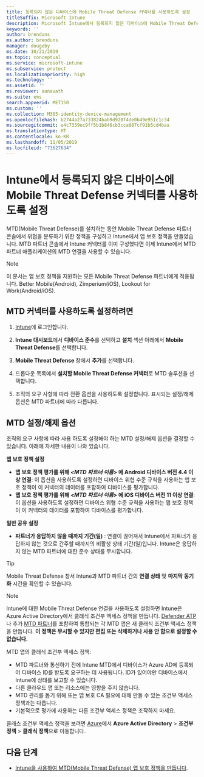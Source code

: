 ```yaml
---
title: 등록되지 않은 디바이스에 Mobile Threat Defense 커넥터를 사용하도록 설정
titleSuffix: Microsoft Intune
description: Microsoft Intune에서 등록되지 않은 디바이스에 Mobile Threat Defense 커넥터를 사용하도록 설정
keywords: ''
author: brenduns
ms.author: brenduns
manager: dougeby
ms.date: 10/21/2019
ms.topic: conceptual
ms.service: microsoft-intune
ms.subservice: protect
ms.localizationpriority: high
ms.technology: ''
ms.assetid: ''
ms.reviewer: aanavath
ms.suite: ems
search.appverid: MET150
ms.custom: ''
ms.collection: M365-identity-device-management
ms.openlocfilehash: b2744a27a733824bab9d920f4de0b49e951c1c34
ms.sourcegitcommit: a4c7339ec9ff5b1b846cb3cca887cf91b5cd4baa
ms.translationtype: HT
ms.contentlocale: ko-KR
ms.lasthandoff: 11/05/2019
ms.locfileid: "73627634"
---
```

# <a name="enable-the-mobile-threat-defense-connector-in-intune-for-unenrolled-devices"></a>Intune에서 등록되지 않은 디바이스에 Mobile Threat Defense 커넥터를 사용하도록 설정

MTD(Mobile Threat Defense)를 설치하는 동안 Mobile Threat Defense 파트너 콘솔에서 위협을 분류하기 위한 정책을 구성하고 Intune에서 앱 보호 정책을 만들었습니다. MTD 파트너 콘솔에서 Intune 커넥터를 이미 구성했다면 이제 Intune에서 MTD 파트너 애플리케이션의 MTD 연결을 사용할 수 있습니다.

> [!NOTE] 
> 이 문서는 앱 보호 정책을 지원하는 모든 Mobile Threat Defense 파트너에게 적용됩니다. Better Mobile(Android), Zimperium(iOS), Lookout for Work(Android/iOS).

## <a name="to-enable-the-mtd-connector"></a>MTD 커넥터를 사용하도록 설정하려면

1. [Intune](https://go.microsoft.com/fwlink/?linkid=2090973)에 로그인합니다.

2. **Intune 대시보드**에서 **디바이스 준수**를 선택하고 **설치** 섹션 아래에서 **Mobile Threat Defense**를 선택합니다.

3. **Mobile Threat Defense** 창에서 **추가**를 선택합니다.

4. 드롭다운 목록에서 **설치할 Mobile Threat Defense 커넥터**로 MTD 솔루션을 선택합니다.

    <!-- ![MTD setup in Intune](PLACEHOLDER, need a new screenshot of this page) -->

5. 조직의 요구 사항에 따라 전환 옵션을 사용하도록 설정합니다. 표시되는 설정/해제 옵션은 MTD 파트너에 따라 다릅니다.

## <a name="mtd-toggle-options"></a>MTD 설정/해제 옵션

조직의 요구 사항에 따라 사용 하도록 설정해야 하는 MTD 설정/해제 옵션을 결정할 수 있습니다. 아래에 자세한 내용이 나와 있습니다.

**앱 보호 정책 설정**
- **앱 보호 정책 평가를 위해 *\<MTD 파트너 이름>* 에 Android 디바이스 버전 4.4 이상 연결**: 이 옵션을 사용하도록 설정하면 디바이스 위협 수준 규칙을 사용하는 앱 보호 정책이 이 커넥터의 데이터를 포함하여 디바이스를 평가합니다.
- **앱 보호 정책 평가를 위해 *\<MTD 파트너 이름>* 에 iOS 디바이스 버전 11 이상 연결**: 이 옵션을 사용하도록 설정하면 디바이스 위협 수준 규칙을 사용하는 앱 보호 정책이 이 커넥터의 데이터를 포함하여 디바이스를 평가합니다.

**일반 공유 설정**
- **파트너가 응답하지 않을 때까지 기간(일)** : 연결이 끊어져서 Intune에서 파트너가 응답하지 않는 것으로 간주할 때까지의 비활성 상태 기간(일)입니다. Intune은 응답하지 않는 MTD 파트너에 대한 준수 상태를 무시합니다.

> [!TIP]
> Mobile Threat Defense 창서 Intune과 MTD 파트너 간의 **연결 상태** 및 **마지막 동기화** 시간을 확인할 수 있습니다.

> [!NOTE] 
> Intune에 대한 Mobile Threat Defense 연결을 사용하도록 설정하면 Intune은 Azure Active Directory에서 클래식 조건부 액세스 정책을 만듭니다. [Defender ATP](advanced-threat-protection.md)나 추가 [MTD 파트너](mobile-threat-defense.md#mobile-threat-defense-partners)를 포함하여 통합되는 각 MTD 앱은 새 클래식 조건부 액세스 정책을 만듭니다. **이 정책은 무시할 수 있지만 편집 또는 삭제하거나 사용 안 함으로 설정할 수 없습니다.**
> 
> MTD 앱의 클래식 조건부 액세스 정책: 
> - MTD 파트너와 통신하기 전에 Intune MTD에서 디바이스가 Azure AD에 등록되어 디바이스 ID를 받도록 요구하는 데 사용됩니다. ID가 있어야만 디바이스에서 Intune에 상태를 보고할 수 있습니다.  
> - 다른 클라우드 앱 또는 리소스에는 영향을 주지 않습니다.  
> - MTD 관리를 돕기 위해 또는 앱 보호 CA 필요에 대해 만들 수 있는 조건부 액세스 정책과는 다릅니다.
> - 기본적으로 평가에 사용하는 다른 조건부 액세스 정책은 조작하지 마세요.  
>
> 클래스 조건부 액세스 정책을 보려면 [Azure](https://portal.azure.com/#home)에서 **Azure Active Directory** > **조건부 정책** > **클래식 정책**으로 이동합니다.

## <a name="next-steps"></a>다음 단계

- [Intune을 사용하여 MTD(Mobile Threat Defense) 앱 보호 정책을 만듭니다](~/protect/mtd-app-protection-policy.md).
